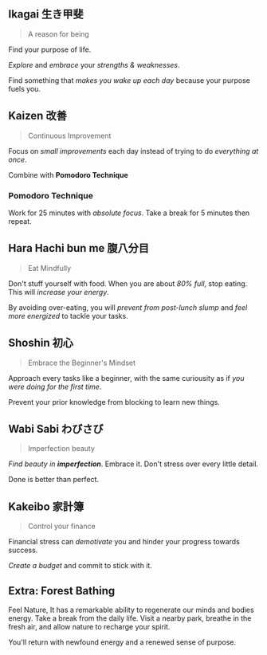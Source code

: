 ## Ikagai 生き甲斐
> A reason for being

 Find your purpose of life. 
 
 _Explore_ and _embrace_ your _strengths & weaknesses_.
 
 Find something that _makes you wake up each day_ because your purpose fuels you.
## Kaizen 改善
> Continuous Improvement

 Focus on _small improvements_ each day instead of trying to do _everything at once_.
 
 Combine with **Pomodoro Technique** 
### Pomodoro Technique
 Work for 25 minutes with _absolute focus_. Take a break for 5 minutes then repeat. 
## Hara Hachi bun me 腹八分目
> Eat Mindfully
 
 Don't stuff yourself with food. When you are about _80% full_, stop eating. This will _increase your energy_. 
 
 By avoiding over-eating, you will _prevent from post-lunch slump_ and _feel more energized_ to tackle your tasks.
## Shoshin 初心
> Embrace the Beginner's Mindset

 Approach every tasks like a beginner, with the same curiousity as if _you were doing for the first time_.
 
 Prevent your prior knowledge from blocking to learn new things.
## Wabi Sabi わびさび
> Imperfection beauty

 _Find beauty in **imperfection**_. Embrace it. Don't stress over every little detail.
 
 Done is better than perfect.
## Kakeibo 家計簿
> Control your finance

 Financial stress can _demotivate_ you and hinder your progress towards success. 

 _Create a budget_ and commit to stick with it.

## Extra: Forest Bathing
 Feel Nature, It has a remarkable ability to regenerate our minds and bodies energy. Take a break from the daily life. Visit a nearby park, breathe in the fresh air, and allow nature to recharge your spirit.
 
 You'll return with newfound energy and a renewed sense of purpose.





